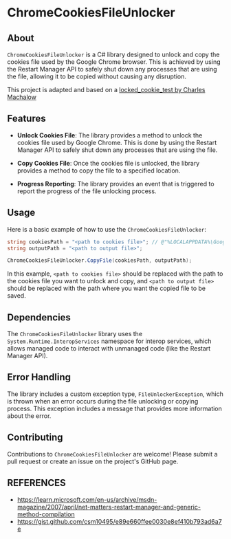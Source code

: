 # ChromeCookiesFileUnlocker

## About

`ChromeCookiesFileUnlocker` is a C# library designed to unlock and copy the cookies file used by the Google Chrome browser. This is achieved by using the Restart Manager API to safely shut down any processes that are using the file, allowing it to be copied without causing any disruption.

This project is adapted and based on a [locked_cookie_test by Charles Machalow](https://gist.github.com/csm10495/e89e660ffee0030e8ef410b793ad6a7e)

## Features

- **Unlock Cookies File**: The library provides a method to unlock the cookies file used by Google Chrome. This is done by using the Restart Manager API to safely shut down any processes that are using the file.

- **Copy Cookies File**: Once the cookies file is unlocked, the library provides a method to copy the file to a specified location.

- **Progress Reporting**: The library provides an event that is triggered to report the progress of the file unlocking process.

## Usage

Here is a basic example of how to use the `ChromeCookiesFileUnlocker`:

```csharp
string cookiesPath = "<path to cookies file>"; // @"%LOCALAPPDATA%\Google\Chrome\User Data\Default\Network\Cookies";
string outputPath = "<path to output file>";

ChromeCookiesFileUnlocker.CopyFile(cookiesPath, outputPath);
```

In this example, `<path to cookies file>` should be replaced with the path to the cookies file you want to unlock and copy, and `<path to output file>` should be replaced with the path where you want the copied file to be saved.

## Dependencies

The `ChromeCookiesFileUnlocker` library uses the `System.Runtime.InteropServices` namespace for interop services, which allows managed code to interact with unmanaged code (like the Restart Manager API).

## Error Handling

The library includes a custom exception type, `FileUnlockerException`, which is thrown when an error occurs during the file unlocking or copying process. This exception includes a message that provides more information about the error.

## Contributing

Contributions to `ChromeCookiesFileUnlocker` are welcome! Please submit a pull request or create an issue on the project's GitHub page.

## REFERENCES

- https://learn.microsoft.com/en-us/archive/msdn-magazine/2007/april/net-matters-restart-manager-and-generic-method-compilation
- https://gist.github.com/csm10495/e89e660ffee0030e8ef410b793ad6a7e
